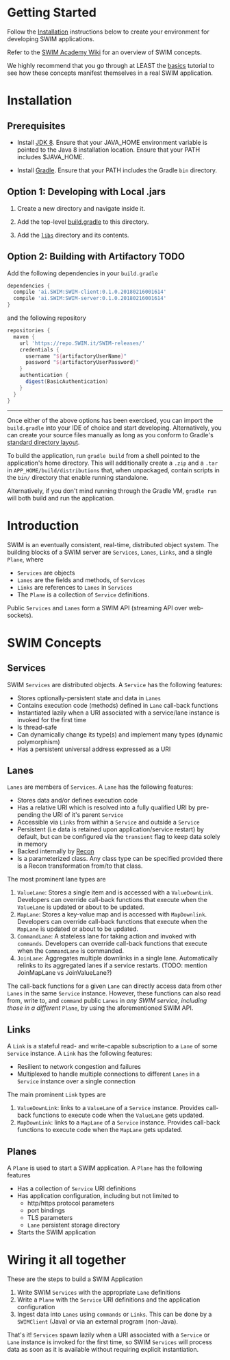 # Getting Started

Follow the [Installation](#installation) instructions below to create your environment for developing SWIM applications.

Refer to the [SWIM Academy Wiki](https://github.com/swimit/swim-academy/wiki) for an overview of SWIM concepts.

We highly recommend that you go through at LEAST the [basics](basics/services) tutorial to see how these concepts manifest themselves in a real SWIM application.

# Installation

## Prerequisites

* Install [JDK 8](http://www.oracle.com/technetwork/java/javase/downloads/jdk8-downloads-2133151.html). Ensure that your JAVA_HOME environment variable is pointed to the Java 8 installation location. Ensure that your PATH includes $JAVA_HOME.

* Install [Gradle](https://gradle.org/install/). Ensure that your PATH includes the Gradle `bin` directory.

## Option 1: Developing with Local .jars

1. Create a new directory and navigate inside it.

2. Add the top-level [build.gradle](build.gradle) to this directory.

3. Add the [`libs`](libs) directory and its contents.

## Option 2: Building with Artifactory TODO

Add the following dependencies in your `build.gradle`

```groovy
dependencies {
  compile 'ai.SWIM:SWIM-client:0.1.0.20180216001614'
  compile 'ai.SWIM:SWIM-server:0.1.0.20180216001614'
}
```

and the following repository

```groovy
repositories {
  maven {
    url 'https://repo.SWIM.it/SWIM-releases/'
    credentials {
      username "${artifactoryUserName}"
      password "${artifactoryUserPassword}"
    }
    authentication {
      digest(BasicAuthentication)
    }
  }
}
```
---

Once either of the above options has been exercised, you can import the `build.gradle` into your IDE of choice and start developing. Alternatively, you can create your source files manually as long as you conform to Gradle's [standard directory layout](https://docs.gradle.org/current/userguide/java_plugin.html#sec:java_project_layout).

To build the application, run `gradle build` from a shell pointed to the application's home directory. This will additionally create a `.zip` and a `.tar` in `APP_HOME/build/distributions` that, when unpackaged, contain scripts in the `bin/` directory that enable running standalone.

Alternatively, if you don't mind running through the Gradle VM, `gradle run` will both build and run the application.

# Introduction
SWIM is an eventually consistent, real-time, distributed object system. The building blocks of a SWIM server are `Services`, `Lanes`, `Links`, and a single `Plane`, where

* `Services` are objects
* `Lanes` are the fields and methods, of `Services`
* `Links` are references to `Lanes` in `Services`
* The `Plane` is a collection of `Service` definitions.

Public `Services` and `Lanes` form a SWIM API (streaming API over web-sockets).

# SWIM Concepts

## Services
SWIM `Services` are distributed objects. A `Service` has the following features:
 
* Stores optionally-persistent state and data in `Lanes`
* Contains execution code (methods) defined in `Lane` call-back functions
* Instantiated lazily when a URI associated with a service/lane instance is invoked for the first time
* Is thread-safe
* Can dynamically change its type(s) and implement many types (dynamic polymorphism)
* Has a persistent universal address expressed as a URI
  
## Lanes
`Lanes` are members of `Services`. A `Lane` has the following features:

* Stores data and/or defines execution code
* Has a relative URI which is resolved into a fully qualified URI by pre-pending the URI of it's parent `Service`
* Accessible via `Links` from within a `Service` and outside a `Service`
* Persistent (i.e data is retained upon application/service restart) by default, but can be configured via the `transient` flag to keep data solely in memory
* Backed internally by [Recon](https://github.com/SWIMit/recon-java)  
* Is a parameterized class. Any class type can be specified provided there is a Recon transformation from/to that class.

The most prominent lane types are

1. `ValueLane`: Stores a single item and is accessed with a `ValueDownLink`. Developers can override call-back functions that execute when the `ValueLane` is updated or about to be updated.
2. `MapLane`: Stores a key-value map and is accessed with `MapDownlink`. Developers can override call-back functions that execute when the `MapLane` is updated or about to be updated.
3. `CommandLane`: A stateless lane for taking action and invoked with `commands`. Developers can override call-back functions that execute when the `CommandLane` is commanded. 
4. `JoinLane`: Aggregates multiple downlinks in a single lane. Automatically relinks to its aggregated lanes if a service restarts. (TODO: mention JoinMapLane vs JoinValueLane?)

The call-back functions for a given `Lane` can directly access data from other `Lanes` in the same `Service` instance. However, these functions can also read from, write to, and `command` public `Lanes` in _any SWIM service, including those in a different_ `Plane`, by using the aforementioned SWIM API.
              
## Links
A `Link` is a stateful read- and write-capable subscription to a `Lane` of some `Service` instance. A `Link` has the following features:

* Resilient to network congestion and failures 
* Multiplexed to handle multiple connections to different `Lanes` in a `Service` instance over a single connection

The main prominent `Link` types are

1. `ValueDownLink`: links to a `ValueLane` of a `Service` instance. Provides call-back functions to execute code when the `ValueLane` gets updated.
2. `MapDownLink`: links to a `MapLane` of a `Service` instance. Provides call-back functions to execute code when the `MapLane` gets updated.

## Planes
A `Plane` is used to start a SWIM application. A `Plane` has the following features

* Has a collection of `Service` URI definitions
* Has application configuration, including but not limited to
  * http/https protocol parameters
  * port bindings
  * TLS parameters
  * `Lane` persistent storage directory
* Starts the SWIM application
 
# Wiring it all together
These are the steps to build a SWIM Application

1. Write SWIM `Services` with the appropriate `Lane` definitions
2. Write a `Plane` with the `Service` URI definitions and the application configuration
3. Ingest data into `Lanes` using `commands` or `Links`. This can be done by a `SWIMClient` (Java) or via an external program (non-Java).

That's it! `Services` spawn lazily when a URI associated with a `Service` or `Lane` instance is invoked for the first time, so SWIM `Services` will process data as soon as it is available without requiring explicit instantiation.
